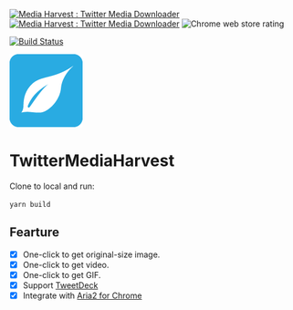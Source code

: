 [![Media Harvest : Twitter Media Downloader](https://img.shields.io/chrome-web-store/v/hpcgabhdlnapolkkjpejieegfpehfdok?color=00acee&style=for-the-badge)](https://chrome.google.com/webstore/detail/media-harvest-twitter-med/hpcgabhdlnapolkkjpejieegfpehfdok)
[![Media Harvest : Twitter Media Downloader](https://img.shields.io/chrome-web-store/users/hpcgabhdlnapolkkjpejieegfpehfdok?style=for-the-badge)](https://chrome.google.com/webstore/detail/media-harvest-twitter-med/hpcgabhdlnapolkkjpejieegfpehfdok)
![Chrome web store rating](https://img.shields.io/chrome-web-store/stars/hpcgabhdlnapolkkjpejieegfpehfdok?style=for-the-badge)

[![Build Status](https://img.shields.io/endpoint.svg?url=https%3A%2F%2Factions-badge.atrox.dev%2FEltonChou%2FTwitterMediaHarvest%2Fbadge%3Fref%3Dmaster&style=flat-square)](https://actions-badge.atrox.dev/EltonChou/TwitterMediaHarvest/goto?ref=main)

![TwitterMediaHarvest](./src/assets/icons/icon128.png)

# TwitterMediaHarvest

Clone to local and run:

`yarn build`

## Fearture

- [x] One-click to get original-size image.
- [x] One-click to get video.
- [x] One-click to get GIF.
- [x] Support [TweetDeck](https://tweetdeck.twitter.com/)
- [x] Integrate with [Aria2 for Chrome](https://chrome.google.com/webstore/detail/aria2-for-chrome/mpkodccbngfoacfalldjimigbofkhgjn)
